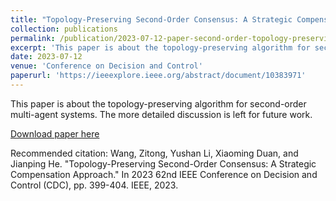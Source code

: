 ```yaml
---
title: "Topology-Preserving Second-Order Consensus: A Strategic Compensation Approach"
collection: publications
permalink: /publication/2023-07-12-paper-second-order-topology-preserving
excerpt: 'This paper is about the topology-preserving algorithm for second-order multi-agent systems.'
date: 2023-07-12
venue: 'Conference on Decision and Control'
paperurl: 'https://ieeexplore.ieee.org/abstract/document/10383971'
---
```

This paper is about the topology-preserving algorithm for second-order multi-agent systems. The more detailed discussion is left for future work.

[Download paper here](http://zitwng.github.io/files/paper_CDC23_second_order_topology_preserving.pdf)

Recommended citation: Wang, Zitong, Yushan Li, Xiaoming Duan, and Jianping He. "Topology-Preserving Second-Order Consensus: A Strategic Compensation Approach." In 2023 62nd IEEE Conference on Decision and Control (CDC), pp. 399-404. IEEE, 2023.